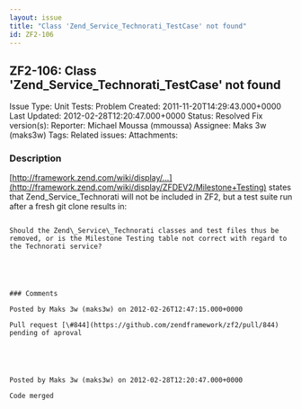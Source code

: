 ```yaml
---
layout: issue
title: "Class 'Zend_Service_Technorati_TestCase' not found"
id: ZF2-106
---
```


ZF2-106: Class 'Zend\_Service\_Technorati\_TestCase' not found
--------------------------------------------------------------

 Issue Type: Unit Tests: Problem Created: 2011-11-20T14:29:43.000+0000 Last Updated: 2012-02-28T12:20:47.000+0000 Status: Resolved Fix version(s): 
 Reporter:  Michael Moussa (mmoussa)  Assignee:  Maks 3w (maks3w)  Tags: 
 Related issues: 
 Attachments: 
### Description

[http://framework.zend.com/wiki/display/…](http://framework.zend.com/wiki/display/ZFDEV2/Milestone+Testing) states that Zend\_Service\_Technorati will not be included in ZF2, but a test suite run after a fresh git clone results in:

```

Should the Zend\_Service\_Technorati classes and test files thus be removed, or is the Milestone Testing table not correct with regard to the Technorati service?

 

 

### Comments

Posted by Maks 3w (maks3w) on 2012-02-26T12:47:15.000+0000

Pull request [\#844](https://github.com/zendframework/zf2/pull/844) pending of aproval

 

 

Posted by Maks 3w (maks3w) on 2012-02-28T12:20:47.000+0000

Code merged

 

 